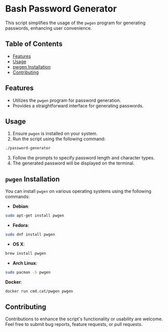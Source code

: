 # Bash Password Generator

This script simplifies the usage of the `pwgen` program for generating passwords, enhancing user convenience.

## Table of Contents
<!-- no toc -->
- [Features](#features)
- [Usage](#usage)
- [pwgen Installation](#pwgen-installation)
- [Contributing](#contributing)

## Features
- Utilizes the `pwgen` program for password generation.
- Provides a straightforward interface for generating passwords.

## Usage
1. Ensure `pwgen` is installed on your system.
2. Run the script using the following command:
```bash
./password-generator
```
3. Follow the prompts to specify password length and character types.
4. The generated password will be displayed on the terminal.

## `pwgen` Installation

You can install `pwgen` on various operating systems using the following commands:

- **Debian**: 
```bash
sudo apt-get install pwgen
```
- **Fedora**: 
```bash
sudo dnf install pwgen
```
- **OS X**: 
```bash 
brew install pwgen
```
- **Arch Linux**: 
```bash 
sudo pacman -S pwgen
```
**Docker**: 
```bash
docker run cmd.cat/pwgen pwgen
```

## Contributing

Contributions to enhance the script's functionality or usability are welcome. Feel free to submit bug reports, feature requests, or pull requests.
